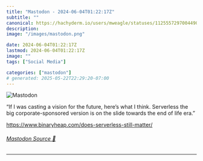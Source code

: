 ```yaml
---
title: "Mastodon - 2024-06-04T01:22:17Z"
subtitle: ""
canonical: https://hachyderm.io/users/mweagle/statuses/112555729700449013
description:
image: "/images/mastodon.png"

date: 2024-06-04T01:22:17Z
lastmod: 2024-06-04T01:22:17Z
image: ""
tags: ["Social Media"]

categories: ["mastodon"]
# generated: 2025-05-22T22:29:20-07:00
---
```

![Mastodon](/images/mastodon.png)

<p>“If I was casting a vision for the future, here’s what I think. Serverless the big corporate-sponsored version is on the slide towards the end of life era.”</p><p><a href="https://www.binaryheap.com/does-serverless-still-matter/" target="_blank" rel="nofollow noopener noreferrer" translate="no"><span class="invisible">https://www.</span><span class="ellipsis">binaryheap.com/does-serverless</span><span class="invisible">-still-matter/</span></a></p>


###### [Mastodon Source 🐘](https://hachyderm.io/@mweagle/112555729700449013)

___
